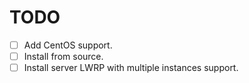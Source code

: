 TODO
====

* [ ] Add CentOS support.
* [ ] Install from source.
* [ ] Install server LWRP with multiple instances support.
